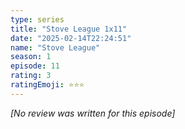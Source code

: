 ```yaml
---
type: series
title: "Stove League 1x11"
date: "2025-02-14T22:24:51"
name: "Stove League"
season: 1
episode: 11
rating: 3
ratingEmoji: ⭐️⭐️⭐️
---
```


*[No review was written for this episode]*
